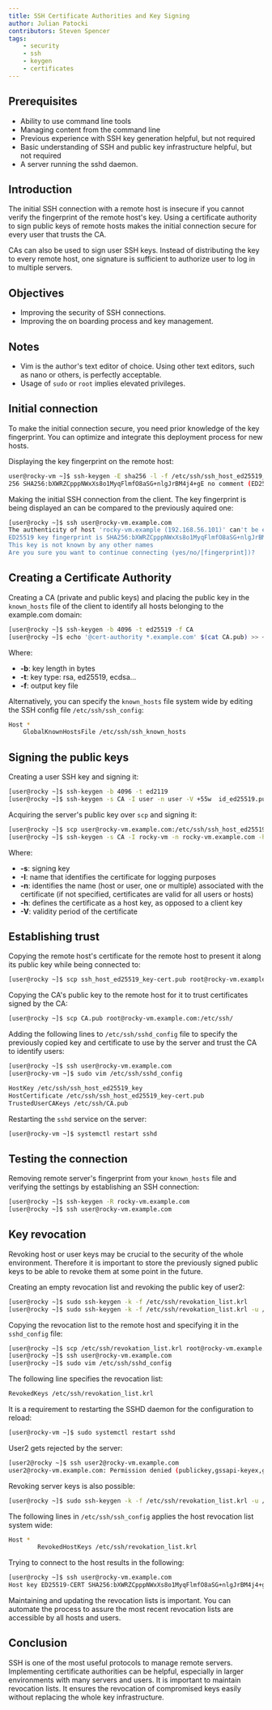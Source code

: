 ```yaml
---
title: SSH Certificate Authorities and Key Signing
author: Julian Patocki
contributors: Steven Spencer
tags:
    - security
    - ssh
    - keygen
    - certificates
---
```


## Prerequisites

* Ability to use command line tools
* Managing content from the command line
* Previous experience with SSH key generation helpful, but not required
* Basic understanding of SSH and public key infrastructure helpful, but not required
* A server running the sshd daemon.

## Introduction

The initial SSH connection with a remote host is insecure if you cannot verify the fingerprint of the remote host's key. Using a certificate authority to sign public keys of remote hosts makes the initial connection secure for every user that trusts the CA.

CAs can also be used to sign user SSH keys. Instead of distributing the key to every remote host, one signature is sufficient to authorize user to log in to multiple servers.

## Objectives

* Improving the security of SSH connections.
* Improving the on boarding process and key management.

## Notes

* Vim is the author's text editor of choice. Using other text editors, such as nano or others, is perfectly acceptable.
* Usage of `sudo` or `root` implies elevated privileges.

## Initial connection

To make the initial connection secure, you need prior knowledge of the key fingerprint. You can optimize and integrate this deployment process for new hosts.

Displaying the key fingerprint on the remote host:

```bash
user@rocky-vm ~]$ ssh-keygen -E sha256 -l -f /etc/ssh/ssh_host_ed25519_key.pub 
256 SHA256:bXWRZCpppNWxXs8o1MyqFlmfO8aSG+nlgJrBM4j4+gE no comment (ED25519)
```

Making the initial SSH connection from the client. The key fingerprint is being displayed an can be compared to the previously aquired one:

```bash
[user@rocky ~]$ ssh user@rocky-vm.example.com
The authenticity of host 'rocky-vm.example (192.168.56.101)' can't be established.
ED25519 key fingerprint is SHA256:bXWRZCpppNWxXs8o1MyqFlmfO8aSG+nlgJrBM4j4+gE.
This key is not known by any other names
Are you sure you want to continue connecting (yes/no/[fingerprint])?
```

## Creating a Certificate Authority

Creating a CA (private and public keys) and placing the public key in the `known_hosts` file of the client to identify all hosts belonging to the example.com domain:

```bash
[user@rocky ~]$ ssh-keygen -b 4096 -t ed25519 -f CA
[user@rocky ~]$ echo '@cert-authority *.example.com' $(cat CA.pub) >> ~/.ssh/known_hosts
```

Where:

* **-b**: key length in bytes
* **-t**: key type: rsa, ed25519, ecdsa...
* **-f**: output key file

Alternatively, you can specify the `known_hosts` file system wide by editing the SSH config file `/etc/ssh/ssh_config`:

```bash
Host *
    GlobalKnownHostsFile /etc/ssh/ssh_known_hosts
```

## Signing the public keys

Creating a user SSH key and signing it:

```bash
[user@rocky ~]$ ssh-keygen -b 4096 -t ed2119
[user@rocky ~]$ ssh-keygen -s CA -I user -n user -V +55w  id_ed25519.pub
```

Acquiring the server's public key over `scp` and signing it:

```bash
[user@rocky ~]$ scp user@rocky-vm.example.com:/etc/ssh/ssh_host_ed25519_key.pub .
[user@rocky ~]$ ssh-keygen -s CA -I rocky-vm -n rocky-vm.example.com -h -V +55w ssh_host_ed25519_key.pub
```

Where:

* **-s**: signing key
* **-I**: name that identifies the certificate for logging purposes
* **-n**: identifies the name (host or user, one or multiple) associated with the certificate (if not specified, certificates are valid for all users or hosts)
* **-h**: defines the certificate as a host key, as opposed to a client key
* **-V**: validity period of the certificate

## Establishing trust

Copying the remote host's certificate for the remote host to present it along its public key while being connected to:

```bash
[user@rocky ~]$ scp ssh_host_ed25519_key-cert.pub root@rocky-vm.example.com:/etc/ssh/
```

Copying the CA's public key to the remote host for it to trust certificates signed by the CA:

```bash
[user@rocky ~]$ scp CA.pub root@rocky-vm.example.com:/etc/ssh/
```

Adding the following lines to `/etc/ssh/sshd_config` file to specify the previously copied key and certificate to use by the server and trust the CA to identify users:

```bash
[user@rocky ~]$ ssh user@rocky-vm.example.com
[user@rocky-vm ~]$ sudo vim /etc/ssh/sshd_config
```

```bash
HostKey /etc/ssh/ssh_host_ed25519_key
HostCertificate /etc/ssh/ssh_host_ed25519_key-cert.pub
TrustedUserCAKeys /etc/ssh/CA.pub
```

Restarting the `sshd` service on the server:

```bash
[user@rocky-vm ~]$ systemctl restart sshd
```

## Testing the connection

Removing remote server's fingerprint from your `known_hosts` file and verifying the settings by establishing an SSH connection:

```bash
[user@rocky ~]$ ssh-keygen -R rocky-vm.example.com
[user@rocky ~]$ ssh user@rocky-vm.example.com
```

## Key revocation

Revoking host or user keys may be crucial to the security of the whole environment. Therefore it is important to store the previously signed public keys to be able to revoke them at some point in the future.

Creating an empty revocation list and revoking the public key of user2:

```bash
[user@rocky ~]$ sudo ssh-keygen -k -f /etc/ssh/revokation_list.krl
[user@rocky ~]$ sudo ssh-keygen -k -f /etc/ssh/revokation_list.krl -u /path/to/user2_id_ed25519.pub
```

Copying the revocation list to the remote host and specifying it in the `sshd_config` file:

```bash
[user@rocky ~]$ scp /etc/ssh/revokation_list.krl root@rocky-vm.example.com:/etc/ssh/
[user@rocky ~]$ ssh user@rocky-vm.example.com
[user@rocky ~]$ sudo vim /etc/ssh/sshd_config
```

The following line specifies the revocation list:

```bash
RevokedKeys /etc/ssh/revokation_list.krl
```

It is a requirement to restarting the SSHD daemon for the configuration to reload:

```bash
[user@rocky-vm ~]$ sudo systemctl restart sshd
```

User2 gets rejected by the server:

```bash
[user2@rocky ~]$ ssh user2@rocky-vm.example.com
user2@rocky-vm.example.com: Permission denied (publickey,gssapi-keyex,gssapi-with-mic).
```

Revoking server keys is also possible:

```bash
[user@rocky ~]$ sudo ssh-keygen -k -f /etc/ssh/revokation_list.krl -u /path/to/ssh_host_ed25519_key.pub
```

The following lines in `/etc/ssh/ssh_config` applies the host revocation list system wide:

```bash
Host *
        RevokedHostKeys /etc/ssh/revokation_list.krl
```

Trying to connect to the host results in the following:

```bash
[user@rocky ~]$ ssh user@rocky-vm.example.com
Host key ED25519-CERT SHA256:bXWRZCpppNWxXs8o1MyqFlmfO8aSG+nlgJrBM4j4+gE revoked by file /etc/ssh/revokation_list.krl
```

Maintaining and updating the revocation lists is important. You can automate the process to assure the most recent revocation lists are accessible by all hosts and users.

## Conclusion

SSH is one of the most useful protocols to manage remote servers. Implementing certificate authorities can be helpful, especially in larger environments with many servers and users.
It is important to maintain revocation lists. It ensures the revocation of compromised keys easily without replacing the whole key infrastructure.
